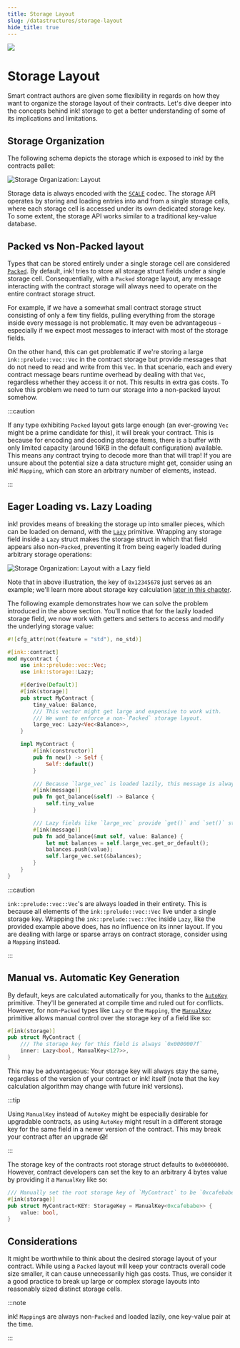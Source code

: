 ```yaml
---
title: Storage Layout
slug: /datastructures/storage-layout
hide_title: true
---
```


<img src="/img/title/storage.svg" className="titlePic" />

# Storage Layout

Smart contract authors are given some flexibility in regards on how they want to organize
the storage layout of their contracts.
Let's dive deeper into the concepts behind ink! storage to get a better understanding
of some of its implications and limitations.

## Storage Organization

The following schema depicts the storage which is exposed
to ink! by the contracts pallet:

<div class="schema">
    <img src="/img/kv.svg" alt="Storage Organization: Layout" />
</div>

Storage data is always encoded with the
[`SCALE`](https://docs.substrate.io/reference/scale-codec/) codec.
The storage API operates by storing and loading entries into and from a single storage
cells, where each storage cell is accessed under its own dedicated storage key. To some
extent, the storage API works similar to a traditional key-value database.

## Packed vs Non-Packed layout

Types that can be stored entirely under a single storage cell are considered
[`Packed`](https://docs.rs/ink_storage_traits/5.0.0/ink_storage_traits/trait.Packed.html).
By default, ink! tries to store all storage struct fields under a single storage cell.
Consequentially, with a `Packed` storage layout, any message interacting with the contract
storage will always need to operate on the entire contract storage struct.

For example, if we have a somewhat small contract storage struct consisting of only a few
tiny fields, pulling everything from the storage inside every message is not
problematic. It may even be advantageous - especially if we expect most messages to
interact with most of the storage fields.

On the other hand, this can get problematic if we're storing a large `ink::prelude::vec::Vec`
in the contract storage but provide messages that do not need to read and write from this
`Vec`. In that scenario, each and every contract message bears runtime overhead by dealing
with that `Vec`, regardless whether they access it or not. This results in extra gas costs.
To solve this problem we need to turn our storage into a non-packed layout somehow.

:::caution

If any type exhibiting `Packed` layout gets large enough (an ever-growing `Vec` might be
a prime candidate for this), it will break your contract.
This is because for encoding and decoding storage items, there is a buffer with only limited
capacity (around 16KB in the default configuration) available. This means any contract
trying to decode more than that will trap! If you are unsure about the potential size a
data structure might get, consider using an ink! `Mapping`, which can store an arbitrary
number of elements, instead.

:::

## Eager Loading vs. Lazy Loading
ink! provides means of breaking the storage up into smaller pieces, which can be loaded
on demand, with the
[`Lazy`](https://use-ink.github.io/ink/ink/storage/struct.Lazy.html) primitive.
Wrapping any storage field inside a `Lazy` struct makes the storage
struct in which that field appears also
non-`Packed`, preventing it from being eagerly loaded during arbitrary storage operations:

<div class="schema">
    <img src="/img/storage-layout.svg" alt="Storage Organization: Layout with a Lazy field" />
</div>

Note that in above illustration, the key of `0x12345678` just serves as an example; we'll
learn more about storage key calculation
[later in this chapter](#manual-vs-automatic-key-generation).

The following example demonstrates how we can solve the problem introduced in the above
section. You'll notice that for the lazily loaded storage field, we now work with getters
and setters to access and modify the underlying storage value:

```rust
#![cfg_attr(not(feature = "std"), no_std)]

#[ink::contract]
mod mycontract {
    use ink::prelude::vec::Vec;
    use ink::storage::Lazy;

    #[derive(Default)]
    #[ink(storage)]
    pub struct MyContract {
        tiny_value: Balance,
        /// This vector might get large and expensive to work with.
        /// We want to enforce a non-`Packed` storage layout.
        large_vec: Lazy<Vec<Balance>>,
    }

    impl MyContract {
        #[ink(constructor)]
        pub fn new() -> Self {
            Self::default()
        }

        /// Because `large_vec` is loaded lazily, this message is always cheap.
        #[ink(message)]
        pub fn get_balance(&self) -> Balance {
            self.tiny_value
        }

        /// Lazy fields like `large_vec` provide `get()` and `set()` storage operators.
        #[ink(message)]
        pub fn add_balance(&mut self, value: Balance) {
            let mut balances = self.large_vec.get_or_default();
            balances.push(value);
            self.large_vec.set(&balances);
        }
    }
}
```

:::caution

`ink::prelude::vec::Vec`'s are always loaded in their entirety. This is because all elements
of the `ink::prelude::vec::Vec` live under a single storage key. Wrapping the
`ink::prelude::vec::Vec` inside `Lazy`, like the
provided example above does, has no influence on its inner layout. If you are dealing with
large or sparse arrays on contract storage, consider using a `Mapping` instead.

:::

## Manual vs. Automatic Key Generation

By default, keys are calculated automatically for you, thanks to the
[`AutoKey`](https://docs.rs/ink_storage_traits/5.0.0/ink_storage_traits/struct.AutoKey.html)
primitive. They'll be generated at compile time and ruled out for conflicts.
However, for non-`Packed` types like `Lazy` or the `Mapping`, the
[`ManualKey`](https://docs.rs/ink_storage_traits/5.0.0/ink_storage_traits/struct.ManualKey.html)
primitive allows manual control over the storage key of a field like so:

```rust
#[ink(storage)]
pub struct MyContract {
    /// The storage key for this field is always `0x0000007f`
    inner: Lazy<bool, ManualKey<127>>,
}
```

This may be advantageous: Your storage key will always stay the same, regardless of
the version of your contract or ink! itself (note that the key calculation algorithm may
change with future ink! versions).

:::tip

Using `ManualKey` instead of `AutoKey` might be especially desirable for upgradable
contracts, as using `AutoKey` might result in a different storage key for the same field
in a newer version of the contract. This may break your contract after an upgrade 😱!

:::

The storage key of the contracts root storage struct defaults to `0x00000000`.  However,
contract developers can set the key to an arbitrary 4 bytes value by providing it a
`ManualKey` like so:

```rust
/// Manually set the root storage key of `MyContract` to be `0xcafebabe`.
#[ink(storage)]
pub struct MyContract<KEY: StorageKey = ManualKey<0xcafebabe>> {
    value: bool,
}
```

## Considerations

It might be worthwhile to think about the desired storage layout of your contract. While
using a `Packed` layout will keep your contracts overall code size smaller, it can cause
unnecessarily high gas costs. Thus, we consider it a good practice to break up large
or complex storage layouts into reasonably sized distinct storage cells.

:::note

ink! `Mapping`s are always non-`Packed` and loaded lazily, one key-value pair at the time.

:::
